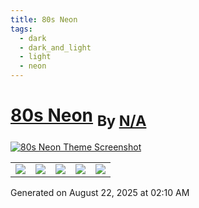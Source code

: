 ```yaml
---
title: 80s Neon
tags:
  - dark
  - dark_and_light
  - light
  - neon
---
```

<div style="theme_page_template_version_1"> </div>

<h1>
    <a href="deathau/80s-Neon-for-Obsidian.md">80s Neon</a>
    <sub>By <a href="https://github.com/N/A">N/A</a></sub>
</h1>

[![80s Neon Theme Screenshot](screenshot.jpg)](deathau/80s-Neon-for-Obsidian.md)


<div class="inforow">
    <table>
        <tbody>
            <tr>
                <td><img src="https://img.shields.io/github/stars/?color=573E7A&amp;logo=github&amp;style=for-the-badge"></td>
                <td><img src="https://img.shields.io/github/issues/?color=573E7A&amp;logo=github&amp;style=for-the-badge"></td>
                <td><img src="https://img.shields.io/github/issues-pr/?color=573E7A&amp;logo=github&amp;style=for-the-badge"></td>
                <td><img src="https://img.shields.io/badge/Created%20on-Unknown-blue?color=573E7A&amp;logo=github&amp;style=for-the-badge"></td>
                <td><img src="https://img.shields.io/github/last-commit/?color=573E7A&amp;label=last%20update&amp;logo=github&amp;style=for-the-badge"></td>
            </tr>
        </tbody>
    </table>
</div>

Generated on August 22, 2025 at 02:10 AM
